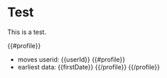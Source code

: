 # Test

This is a test.

{{#profile}}
- moves userid: {{userId}}
{{#profile}}
- earliest data: {{firstDate}}
{{/profile}}
{{/profile}}

